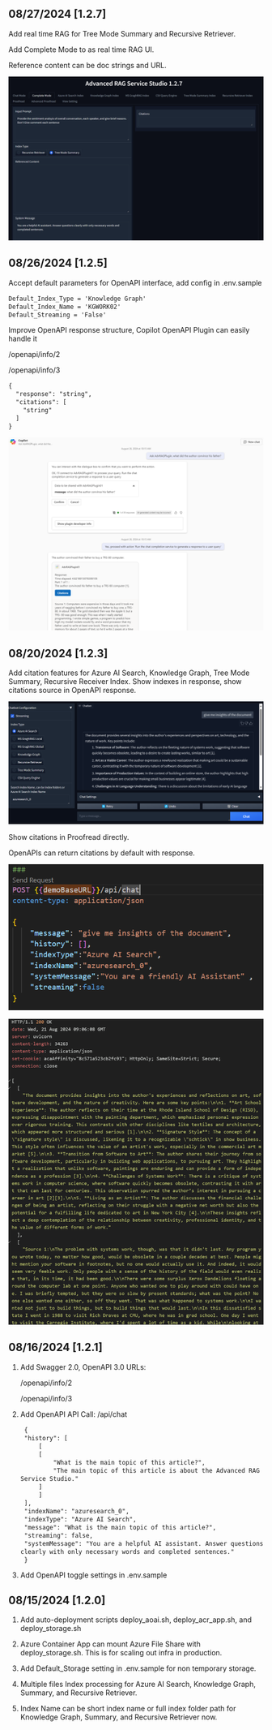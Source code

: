 ## 08/27/2024 [1.2.7]

Add real time RAG for Tree Mode Summary and Recursive Retriever.

Add Complete Mode to as real time RAG UI.

Reference content can be doc strings and URL.

![image](/blogs/media/15.png)


## 08/26/2024 [1.2.5]

Accept default parameters for OpenAPI interface, add config in .env.sample

```
Default_Index_Type = 'Knowledge Graph'
Default_Index_Name = 'KGWORK02'
Default_Streaming = 'False'
```

Improve OpenAPI response structure, Copilot OpenAPI Plugin can easily handle it

   /openapi/info/2

   /openapi/info/3

```
{
  "response": "string",
  "citations": [
    "string"
  ]
}
```
![image](./blogs/media/14.png)

## 08/20/2024 [1.2.3]

Add citation features for Azure AI Search, Knowledge Graph, Tree Mode Summary, Recursive Receiver Index. Show indexes in response, show citations source in OpenAPI response.

![image](/blogs/media/11.png)

Show citations in Proofread directly.

OpenAPIs can return citations by default with response.


![image](/blogs/media/13.png)


![image](/blogs/media/12.png)


## 08/16/2024 [1.2.1]

1. Add Swagger 2.0, OpenAPI 3.0 URLs:

   /openapi/info/2

   /openapi/info/3

2. Add OpenAPI API Call: /api/chat

   ```
    {
    "history": [
        [
        [
            "What is the main topic of this article?",
            "The main topic of this article is about the Advanced RAG Service Studio."
        ]
        ]
    ],
    "indexName": "azuresearch_0",
    "indexType": "Azure AI Search",
    "message": "What is the main topic of this article?",
    "streaming": false,
    "systemMessage": "You are a helpful AI assistant. Answer questions clearly with only necessary words and completed sentences."
    }
   ```

3. Add OpenAPI toggle settings in .env.sample

## 08/15/2024 [1.2.0]

1. Add auto-deployment scripts deploy_aoai.sh, deploy_acr_app.sh, and deploy_storage.sh

2. Azure Container App can mount Azure File Share with deploy_storage.sh. This is for scaling out infra in production.

3. Add Default_Storage setting in .env.sample for non temporary storage.

4. Multiple files Index processing for Azure AI Search, Knowledge Graph, Summary, and Recursive Retriever.

5. Index Name can be short index name or full index folder path for Knowledge Graph, Summary, and Recursive Retriever now. 

